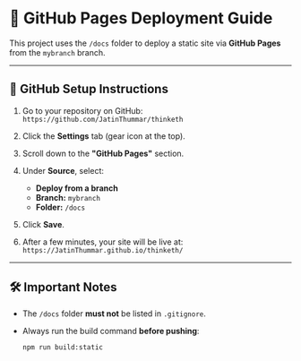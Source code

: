 # 📘 GitHub Pages Deployment Guide

This project uses the `/docs` folder to deploy a static site via **GitHub Pages** from the `mybranch` branch.

---

## 🔧 GitHub Setup Instructions

1. Go to your repository on GitHub:  
   `https://github.com/JatinThummar/thinketh`

2. Click the **Settings** tab (gear icon at the top).

3. Scroll down to the **"GitHub Pages"** section.

4. Under **Source**, select:
   - **Deploy from a branch**
   - **Branch:** `mybranch`
   - **Folder:** `/docs`

5. Click **Save**.

6. After a few minutes, your site will be live at:  
   `https://JatinThummar.github.io/thinketh/`

---

## 🛠 Important Notes

- The `/docs` folder **must not** be listed in `.gitignore`.
- Always run the build command **before pushing**:

  ```bash
  npm run build:static
